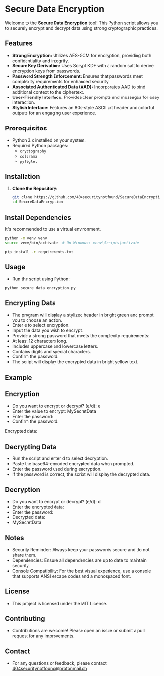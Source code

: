 # Secure Data Encryption

Welcome to the **Secure Data Encryption** tool! This Python script allows you to securely encrypt and decrypt data using strong cryptographic practices.

## Features

- **Strong Encryption:** Utilizes AES-GCM for encryption, providing both confidentiality and integrity.
- **Secure Key Derivation:** Uses Scrypt KDF with a random salt to derive encryption keys from passwords.
- **Password Strength Enforcement:** Ensures that passwords meet complexity requirements for enhanced security.
- **Associated Authenticated Data (AAD):** Incorporates AAD to bind additional context to the ciphertext.
- **User-Friendly Interface:** Provides clear prompts and messages for easy interaction.
- **Stylish Interface:** Features an 80s-style ASCII art header and colorful outputs for an engaging user experience.

## Prerequisites

- Python 3.x installed on your system.
- Required Python packages:
  - `cryptography`
  - `colorama`
  - `pyfiglet`

## Installation

1. **Clone the Repository:**

   ```bash
   git clone https://github.com/404securitynotfound/SecureDataEncryption.git
   cd SecureDataEncryption

## Install Dependencies

It's recommended to use a virtual environment.

```bash
python -m venv venv
source venv/bin/activate  # On Windows: venv\Scripts\activate

pip install -r requirements.txt

```
## Usage
 - Run the script using Python:
```
python secure_data_encryption.py

```

## Encrypting Data

- The program will display a stylized header in bright green and prompt you to choose an action.
- Enter e to select encryption.
- Input the data you wish to encrypt.
- Provide a strong password that meets the complexity requirements:
- At least 12 characters long.
- Includes uppercase and lowercase letters.
- Contains digits and special characters.
- Confirm the password.
- The script will display the encrypted data in bright yellow text.

## Example

## Encryption

- Do you want to encrypt or decrypt? (e/d): e
- Enter the value to encrypt: MySecretData
- Enter the password:
- Confirm the password:

Encrypted data:
<encrypted data displayed in bright yellow>

## Decrypting Data

- Run the script and enter d to select decryption.
- Paste the base64-encoded encrypted data when prompted.
- Enter the password used during encryption.
- If the password is correct, the script will display the decrypted data.

## Decryption

- Do you want to encrypt or decrypt? (e/d): d
- Enter the encrypted data: <paste encrypted data>
- Enter the password:
- Decrypted data:
- MySecretData

## Notes

- Security Reminder: Always keep your passwords secure and do not share them.
- Dependencies: Ensure all dependencies are up to date to maintain security.
- Console Compatibility: For the best visual experience, use a console that supports ANSI escape codes and a monospaced font.

## License

- This project is licensed under the MIT License.

## Contributing

- Contributions are welcome! Please open an issue or submit a pull request for any improvements.

## Contact

- For any questions or feedback, please contact 404securitynotfound@protonmail.ch
